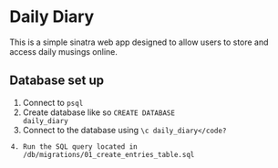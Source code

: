 # Daily Diary
This is a simple sinatra web app designed to allow users to store and access daily musings online.

## Database set up

1. Connect to <code>psql</code>
2. Create database like so <code>CREATE DATABASE daily_diary</code>
3. Connect to the database using <code>\c daily_diary</code?
4. Run the SQL query located in /db/migrations/01_create_entries_table.sql
